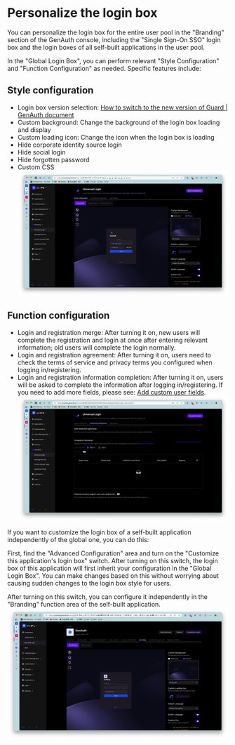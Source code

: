 # Personalize the login box

<LastUpdated/>

You can personalize the login box for the entire user pool in the "Branding" section of the GenAuth console, including the "Single Sign-On SSO" login box and the login boxes of all self-built applications in the user pool.

In the "Global Login Box", you can perform relevant "Style Configuration" and "Function Configuration" as needed. Specific features include:

## Style configuration

- Login box version selection: [How to switch to the new version of Guard | GenAuth document](/reference/guard/console-migrate.md)
- Custom background: Change the background of the login box loading and display
- Custom loading icon: Change the icon when the login box is loading
- Hide corporate identity source login
- Hide social login
- Hide forgotten password
- Custom CSS
  ![](../images/guard-branding1.png)

## Function configuration

- Login and registration merge: After turning it on, new users will complete the registration and login at once after entering relevant information; old users will complete the login normally.
- Login and registration agreement: After turning it on, users need to check the terms of service and privacy terms you configured when logging in/registering.
- Login and registration information completion: After turning it on, users will be asked to complete the information after logging in/registering. If you need to add more fields, please see: [Add custom user fields](/guides/users/user-defined-field/).
  ![](../images/guard-branding2.png)

If you want to customize the login box of a self-built application independently of the global one, you can do this:

First, find the "Advanced Configuration" area and turn on the "Customize this application's login box" switch. After turning on this switch, the login box of this application will first inherit your configuration in the "Global Login Box". You can make changes based on this without worrying about causing sudden changes to the login box style for users.

<!-- ![](../images/guard-branding3.png) -->

After turning on this switch, you can configure it independently in the "Branding" function area of ​​the self-built application.
![](../images/guard-branding4.png)
